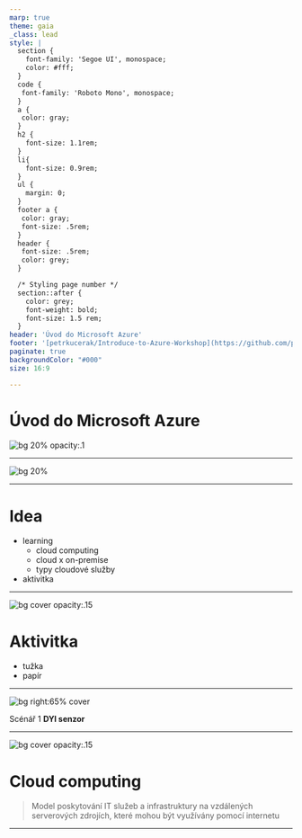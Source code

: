 ```yaml
---
marp: true
theme: gaia
_class: lead
style: |
  section {
    font-family: 'Segoe UI', monospace;
    color: #fff;
  }
  code {
   font-family: 'Roboto Mono', monospace;
  }
  a {
   color: gray;
  }
  h2 {
    font-size: 1.1rem;
  }
  li{
    font-size: 0.9rem;
  }
  ul {
    margin: 0;
  }
  footer a {
   color: gray;
   font-size: .5rem;
  }
  header {
   font-size: .5rem;
   color: grey;
  }

  /* Styling page number */
  section::after {
    color: grey;
    font-weight: bold;
    font-size: 1.5 rem;
  }
header: 'Úvod do Microsoft Azure'
footer: '[petrkucerak/Introduce-to-Azure-Workshop](https://github.com/petrkucerak/Introduce-to-Azure-Workshop)'
paginate: true
backgroundColor: "#000"
size: 16:9

---
```


<!--
header: ''
footer: ''
paginate: false
-->

# Úvod do Microsoft Azure

![bg 20% opacity:.1](../assets/azure.png)

<!-- Image source: https://swimburger.net/media/ppnn3pcl/azure.png -->

---

![bg 20%](../assets/azure.png)

---

<!--
header: 'Úvod do Microsoft Azure'
footer: '[petrkucerak/Introduce-to-Azure-Workshop](https://github.com/petrkucerak/Introduce-to-Azure-Workshop)'
paginate: true
-->

# Idea

- learning
  - cloud computing
  - cloud x on-premise
  - typy cloudové služby
- aktivitka

---

<!--
header: 'Úvod do Microsoft Azure | cloud computing'
footer: '[petrkucerak/Introduce-to-Azure-Workshop](https://github.com/petrkucerak/Introduce-to-Azure-Workshop)'
paginate: true
-->

![bg cover opacity:.15](../assets/dark_computers.png)

# Aktivitka

- tužka
- papír

<!-- 
# Co vse lze povazovat za cloud computing?

Vezměte si tužku a papír. Projedeme si několik scénářů a zajímá udělejte si poznámku u toho bodu, o kterém si myslíte, že se jedná o cloud computing a u jaké části.

-->

---


<!-- ![bg opacity:.15](../assets/dark_computers.png) -->

![bg right:65% cover](../assets/DIY_sensor.png)

Scénář 1
**DYI senzor**

<!-- 

# Case 1 - DIY sensor

Jste domácí bastlíř. Stavíte si chytrou domácnost. Máte po domu nataháno několik senzorů. Ty sbírají a odesálají je pomocí Wifi do agregátoru, kterým je ve vašem případě server, který běží u vás doma na Raspberry PI. Server máte připojený do domácí lokální sítě a běží vám na něm několik služeb. Jednou z nich je i model AI, který vám pomáhá predikovat spotřebu energie v závislosti na historickém vývoji a současným ekonomickým a hospodářským trendům.

-->

---

![bg cover opacity:.15](../assets/dark_computers.png)

# Cloud computing

> Model poskytování IT služeb a infrastruktury na vzdálených serverových zdrojích, které mohou být využívány pomocí internetu


<!--

# Odpoved od chat GPT

Cloud Computing je model poskytování IT služeb a infrastruktury na vzdálených serverových zdrojích, které mohou být využívány pomocí internetu. Tyto služby zahrnují úložiště dat, aplikace, infrastrukturu a služby založené na časovém pronájmu, a mohou být nabízeny jako publikové, soukromé nebo hybridní cloud. Cílem tohoto modelu je umožnit uživatelům přistupovat k IT zdrojům bez nutnosti investovat do vlastní infrastruktury. 

-->
---